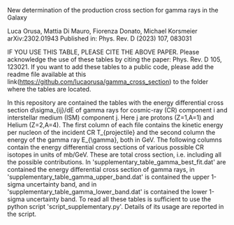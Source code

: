 New determination of the production cross section for gamma rays in the Galaxy 

Luca Orusa, Mattia Di Mauro, Fiorenza Donato, Michael Korsmeier arXiv:2302.01943 
Published in: Phys. Rev. D (2023) 107, 083031

IF YOU USE THIS TABLE, PLEASE CITE THE ABOVE PAPER.
Please acknowledge the use of these tables by citing the paper: Phys. Rev. D 105, 123021. If you want to add these tables to a public code, please add the readme file available at this link(https://github.com/lucaorusa/gamma_cross_section) to the folder where the tables are located.

In this repository are contained the tables with the energy differential cross section d\sigma_{ij}/dE of gamma rays for cosmic-ray (CR) component i and interstellar medium (ISM) component j. Here j are protons (Z=1,A=1) and Helium (Z=2,A=4). The first column of each file contains the kinetic energy per nucleon of the incident CR T_{projectile} and the second column the energy of the gamma ray E_{\gamma}, both in GeV. The following columns contain the energy differential cross sections of various possible CR isotopes in units of mb/GeV. These are total cross section, i.e. including all the possible contributions. In 'supplementary_table_gamma_best_fit.dat' are contained the energy differential cross section of gamma rays, in 'supplementary_table_gamma_upper_band.dat' is contained the upper 1-sigma uncertainty band, and in 'supplementary_table_gamma_lower_band.dat' is contained the lower 1-sigma uncertainty band. To read all these tables is sufficient to use the python script 'script_supplementary.py'. Details of its usage are reported in the script.
